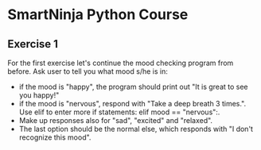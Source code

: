 # SmartNinja Python Course
## Exercise 1

For the first exercise let's continue the mood checking program from before. Ask user to tell you what mood s/he is in:

- if the mood is "happy", the program should print out "It is great to see you happy!"
- if the mood is "nervous", respond with "Take a deep breath 3 times.". Use elif to enter more if statements: elif mood == "nervous":.
- Make up responses also for "sad", "excited" and "relaxed".
- The last option should be the normal else, which responds with "I don't recognize this mood".

